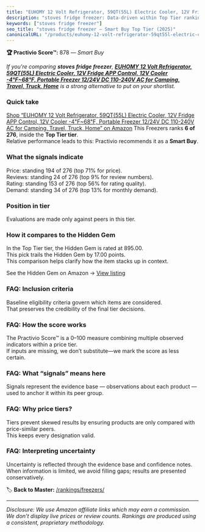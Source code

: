 ```yaml
---
title: "EUHOMY 12 Volt Refrigerator, 59QT(55L) Electric Cooler, 12V Fridge APP Control, 12V Cooler -4℉~68℉, Portable Freezer 12/24V DC 110-240V AC for Camping, Travel, Truck, Home"
description: "stoves fridge freezer: Data-driven within Top Tier ranking using the Practivio Score™. Positioned by quality, value, demand, findability, momentum."
keywords: ["stoves fridge freezer"]
seo_title: "stoves fridge freezer — Smart Buy Top Tier (2025)"
canonicalURL: "/products/euhomy-12-volt-refrigerator-59qt55l-electric-cooler-12v-fridge-app-control-12v-cooler-4F68F-portable-freezer-1224v-dc-110-240v-ac-for-camping-travel-truck-home-B08NCZF438/"
---
```


**🏆 Practivio Score™:** 878 — _Smart Buy_


*If you're comparing **stoves fridge freezer**, **[EUHOMY 12 Volt Refrigerator, 59QT(55L) Electric Cooler, 12V Fridge APP Control, 12V Cooler -4℉~68℉, Portable Freezer 12/24V DC 110-240V AC for Camping, Travel, Truck, Home](https://www.amazon.com/dp/B08NCZF438?tag=practivio-20)** is a strong alternative to put on your shortlist.*
### Quick take
[Shop “EUHOMY 12 Volt Refrigerator, 59QT(55L) Electric Cooler, 12V Fridge APP Control, 12V Cooler -4℉~68℉, Portable Freezer 12/24V DC 110-240V AC for Camping, Travel, Truck, Home” on Amazon](https://www.amazon.com/dp/B08NCZF438?tag=practivio-20)
This Freezers ranks **6 of 276**, inside the **Top Tier tier**.  
Relative performance leads to this: Practivio recommends it as a **Smart Buy**.

### What the signals indicate
Price: standing 194 of 276 (top 71% for price).  
Reviews: standing 24 of 276 (top 9% for review numbers).  
Rating: standing 153 of 276 (top 56% for rating quality).  
Demand: standing 34 of 276 (top 13% for monthly demand).

### Position in tier
Evaluations are made only against peers in this tier.

### How it compares to the Hidden Gem
In the Top Tier tier, the Hidden Gem is rated at 895.00.  
This pick trails the Hidden Gem by 17.00 points.  
This comparison helps clarify how the item stacks up in context.  

See the Hidden Gem on Amazon → [View listing](https://www.amazon.com/dp/B08P6CS4SW?tag=practivio-20)

### FAQ: Inclusion criteria
Baseline eligibility criteria govern which items are considered.  
That preserves the credibility of the final tier decisions.

### FAQ: How the score works
The Practivio Score™ is a 0–100 measure combining multiple observed indicators within a price tier.  
If inputs are missing, we don’t substitute—we mark the score as less certain.

### FAQ: What “signals” means here
Signals represent the evidence base — observations about each product — used to anchor it within its peer group.

### FAQ: Why price tiers?
Tiers prevent skewed results by ensuring products are only compared with price-similar peers.  
This keeps every designation valid.

### FAQ: Interpreting uncertainty
Uncertainty is reflected through the evidence base and confidence notes.  
When information is limited, we avoid filling gaps; results are presented conservatively.


🏷️ **Back to Master:** [/rankings/freezers/](/rankings/freezers/)

---
_Disclosure: We use Amazon affiliate links which may earn a commission. We don’t display live prices or review counts. Rankings are produced using a consistent, proprietary methodology._
